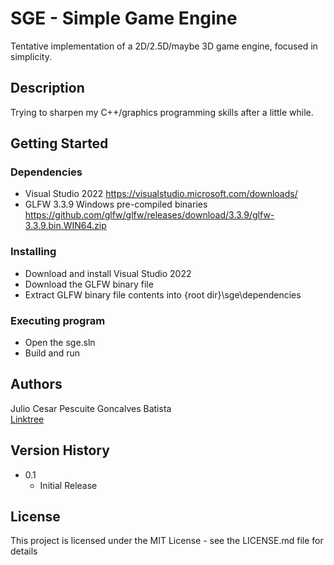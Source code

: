 # SGE - Simple Game Engine

Tentative implementation of a 2D/2.5D/maybe 3D game engine, focused in simplicity.

## Description

Trying to sharpen my C++/graphics programming skills after a little while.

## Getting Started

### Dependencies

* Visual Studio 2022 https://visualstudio.microsoft.com/downloads/
* GLFW 3.3.9 Windows pre-compiled binaries https://github.com/glfw/glfw/releases/download/3.3.9/glfw-3.3.9.bin.WIN64.zip

### Installing

* Download and install Visual Studio 2022
* Download the GLFW binary file
* Extract GLFW binary file contents into {root dir}\sge\dependencies

### Executing program

* Open the sge.sln
* Build and run

## Authors

Julio Cesar Pescuite Goncalves Batista  
[Linktree](https://linktr.ee/juliopescuite)

## Version History

* 0.1
    * Initial Release

## License

This project is licensed under the MIT License - see the LICENSE.md file for details